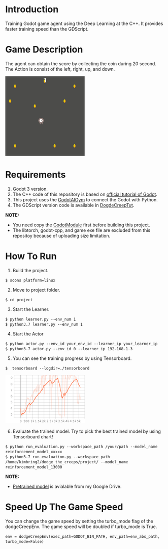 # Introduction
Training Godot game agent using the Deep Learning at the C++. It provides faster training speed than the GDScript.

# Game Description
The agent can obtain the score by collecting the coin during 20 second. The Action is consist of the left, right, up, and down.

<img src="images/godot_cpp_example.gif " width="250">

# Requirements
1. Godot 3 version.
2. The C++ code of this repository is based on [official tutorial of Godot](https://docs.godotengine.org/en/stable/getting_started/first_2d_game/index.html).
3. This project uses the [GodotAIGym](https://github.com/lupoglaz/GodotAIGym) to connect the Godot with Python.
4. The GDScript version code is available in [DogdeCreepTut](https://github.com/kimbring2/GodotAIGym/tree/uint_type_update/Tutorials/DogdeCreepTut).

**NOTE:**
- You need copy the [GodotModule](https://github.com/lupoglaz/GodotAIGym/tree/master/GodotModule) first before building this project.
- The libtorch, godot-cpp, and game exe file are excluded from this repositoy because of uploading size limitation.

# How To Run
1. Build the project.
```
$ scons platform=linux
```

2. Move to project folder.
```
$ cd project
```

3. Start the Learner.
```
$ python learner.py --env_num 1
$ python3.7 learner.py --env_num 1
```

4. Start the Actor
```
$ python actor.py --env_id your_env_id --learner_ip your_learner_ip
$ python3.7 actor.py --env_id 0 --learner_ip 192.168.1.3
```

5. You can see the training progress by using Tensorboard.
```
$  tensorboard --logdir=./tensorboard
```

<img src="images/average_reward_dodge_cpp.png " width="250">

6. Evaluate the trained model. Try to pick the best trained model by using Tensorboard chart!
```
$ python run_evaluation.py --workspace_path /your/path --model_name reinforcement_model_xxxxx
$ python3.7 run_evaluation.py --workspace_path /home/kimbring2/dodge_the_creeps/project/ --model_name reinforcement_model_13000
```

**NOTE:**
- [Pretrained model](https://drive.google.com/drive/folders/1m2-JgGyMyhaTNKg3zcR0SGqQuKsvVf0w?usp=sharing) is avialable from my Google Drive.

# Speed Up The Game Speed
You can change the game speed by setting the turbo_mode flag of the dodgeCreepEnv. The game speed will be doubled if turbo_mode is True.

```
env = dodgeCreepEnv(exec_path=GODOT_BIN_PATH, env_path=env_abs_path, turbo_mode=False)
```
